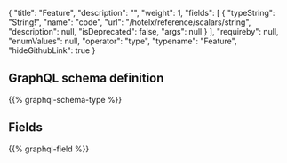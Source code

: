 {
  "title": "Feature",
  "description": "",
  "weight": 1,
  "fields": [
    {
      "typeString": "String!",
      "name": "code",
      "url": "/hotelx/reference/scalars/string",
      "description": null,
      "isDeprecated": false,
      "args": null
    }
  ],
  "requireby": null,
  "enumValues": null,
  "operator": "type",
  "typename": "Feature",
  "hideGithubLink": true
}
## GraphQL schema definition

{{% graphql-schema-type %}}

## Fields

{{% graphql-field %}}
